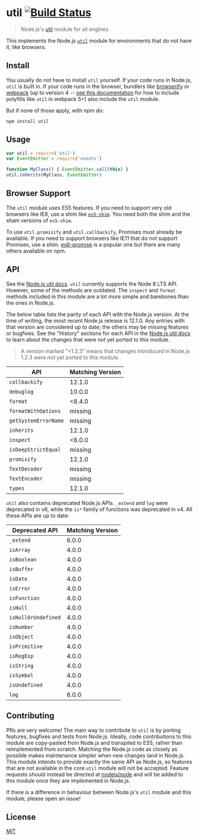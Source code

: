 # util [![Build Status](https://travis-ci.org/browserify/node-util.png?branch=master)](https://travis-ci.org/browserify/node-util)

> Node.js's [util][util] module for all engines.

This implements the Node.js [`util`][util] module for environments that do not have it, like browsers.

## Install

You usually do not have to install `util` yourself. If your code runs in Node.js, `util` is built in. If your code runs in the browser, bundlers like [browserify](https://github.com/browserify/browserify) or [webpack](https://github.com/webpack/webpack) (up to version 4 -- [see this documentation](https://webpack.js.org/configuration/resolve/#resolvefallback) for how to include polyfills like `util` in webpack 5+) also include the `util` module.

But if none of those apply, with npm do:

```shell
npm install util
```

## Usage

```javascript
var util = require('util')
var EventEmitter = require('events')

function MyClass() { EventEmitter.call(this) }
util.inherits(MyClass, EventEmitter)
```

## Browser Support

The `util` module uses ES5 features. If you need to support very old browsers like IE8, use a shim like [`es5-shim`](https://www.npmjs.com/package/es5-shim). You need both the shim and the sham versions of `es5-shim`.

To use `util.promisify` and `util.callbackify`, Promises must already be available. If you need to support browsers like IE11 that do not support Promises, use a shim. [es6-promise](https://github.com/stefanpenner/es6-promise) is a popular one but there are many others available on npm.

## API

See the [Node.js util docs][util].  `util` currently supports the Node 8 LTS API. However, some of the methods are outdated. The `inspect` and `format` methods included in this module are a lot more simple and barebones than the ones in Node.js.

The below table lists the parity of each API with the Node.js version. At the time of writing, the most recent Node.js release is 12.1.0. Any entries with that version are considered up to date; the others may be missing features or bugfixes. See the "History" sections for each API in the [Node.js util docs][util] to learn about the changes that were not yet ported to this module.

> A version marked "<1.2.3" means that changes introduced in Node.js 1.2.3 were _not_ yet ported to this module.

| API | Matching Version |
|-|-|
| `callbackify` | 12.1.0 |
| `debuglog` | 10.0.0 |
| `format` | <8.4.0 |
| `formatWithOptions` | missing |
| `getSystemErrorName` | missing |
| `inherits` | 12.1.0 |
| `inspect` | <6.0.0 |
| `isDeepStrictEqual` | missing |
| `promisify` | 12.1.0 |
| `TextDecoder` | missing |
| `TextEncoder` | missing |
| `types` | 12.1.0 |

`util` also contains deprecated Node.js APIs. `_extend` and `log` were deprecated in v6, while the `is*` family of functions was deprecated in v4. All these APIs are up to date:

| Deprecated API | Matching Version |
|-|-|
| `_extend` | 6.0.0 |
| `isArray` | 4.0.0 |
| `isBoolean` | 4.0.0 |
| `isBuffer` | 4.0.0 |
| `isDate` | 4.0.0 |
| `isError` | 4.0.0 |
| `isFunction` | 4.0.0 |
| `isNull` | 4.0.0 |
| `isNullOrUndefined` | 4.0.0 |
| `isNumber` | 4.0.0 |
| `isObject` | 4.0.0 |
| `isPrimitive` | 4.0.0 |
| `isRegExp` | 4.0.0 |
| `isString` | 4.0.0 |
| `isSymbol` | 4.0.0 |
| `isUndefined` | 4.0.0 |
| `log` | 6.0.0 |

## Contributing

PRs are very welcome! The main way to contribute to `util` is by porting features, bugfixes and tests from Node.js. Ideally, code contributions to this module are copy-pasted from Node.js and transpiled to ES5, rather than reimplemented from scratch. Matching the Node.js code as closely as possible makes maintenance simpler when new changes land in Node.js.
This module intends to provide exactly the same API as Node.js, so features that are not available in the core `util` module will not be accepted. Feature requests should instead be directed at [nodejs/node](https://github.com/nodejs/node) and will be added to this module once they are implemented in Node.js.

If there is a difference in behaviour between Node.js's `util` module and this module, please open an issue!

## License

[MIT](./LICENSE)

[util]: https://nodejs.org/docs/latest-v8.x/api/util.html
